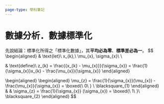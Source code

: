 ```yaml
---
page-type: 學科筆記
---
```

# 數據分析．數據標準化
先說結論：標準化所得之「標準化數據」，其**平均必為零**、**標準差必為一**。
$$
\begin{aligned}
 & \text{let}\ x_{k},\ \mu_{x}, \sigma_{x}\ \\

 & \text{define}\ z_{k} = \frac{{x_{k} - \mu_{x}}}{\sigma_{x}} = \frac{1}{\sigma_{x}}x_{k} - \frac{\mu_{x}}{\sigma_{x}}
\end{aligned}

$$
$$
\begin{aligned}
\begin{aligned} 
\mu_{z} = \frac{1}{\sigma_{x}}(\mu_{x}) - \frac{\mu_{x}}{\sigma_{x}} = \boxed{\ 0\ } \ \blacksquare_{1}
\end{aligned}  &  & 
\sigma_{z} = \frac{1}{\sigma_{x}} (\sigma_{x}) = \boxed{\ 1\ }\ \blacksquare_{2}
\end{aligned}
$$